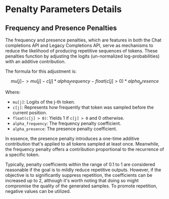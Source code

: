 # Penalty Parameters Details

## Frequency and Presence Penalties

The frequency and presence penalties, which are features in both the Chat completions API and Legacy Completions API, serve as mechanisms to reduce the likelihood of producing repetitive sequences of tokens. These penalties function by adjusting the logits (un-normalized log-probabilities) with an additive contribution.

The formula for this adjustment is:

```math
mu[j] -> mu[j] - c[j] * alpha_frequency - float(c[j] > 0) * alpha_presence
```

Where:

- `mu[j]`: Logits of the j-th token.
- `c[j]`: Represents how frequently that token was sampled before the current position.
- `float(c[j] > 0)`: Yields 1 if `c[j] > 0` and 0 otherwise.
- `alpha_frequency`: The frequency penalty coefficient.
- `alpha_presence`: The presence penalty coefficient.

In essence, the presence penalty introduces a one-time additive contribution that's applied to all tokens sampled at least once. Meanwhile, the frequency penalty offers a contribution proportional to the recurrence of a specific token.

Typically, penalty coefficients within the range of 0.1 to 1 are considered reasonable if the goal is to mildly reduce repetitive outputs. However, if the objective is to significantly suppress repetition, the coefficients can be increased up to 2, although it's worth noting that doing so might compromise the quality of the generated samples. To promote repetition, negative values can be utilized.
